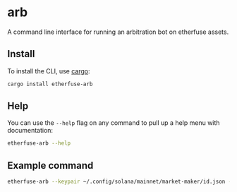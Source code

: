 # arb

A command line interface for running an arbitration bot on etherfuse assets.

## Install

To install the CLI, use [cargo](https://doc.rust-lang.org/cargo/getting-started/installation.html):

```sh
cargo install etherfuse-arb
```

## Help

You can use the `--help` flag on any command to pull up a help menu with documentation:

```sh
etherfuse-arb --help
```

## Example command

```sh
etherfuse-arb --keypair ~/.config/solana/mainnet/market-maker/id.json --rpc https://api.mainnet-beta.solana.com --stablebond-mint CETES7CKqqKQizuSN6iWQwmTeFRjbJR6Vw2XRKfEDR8f
```
